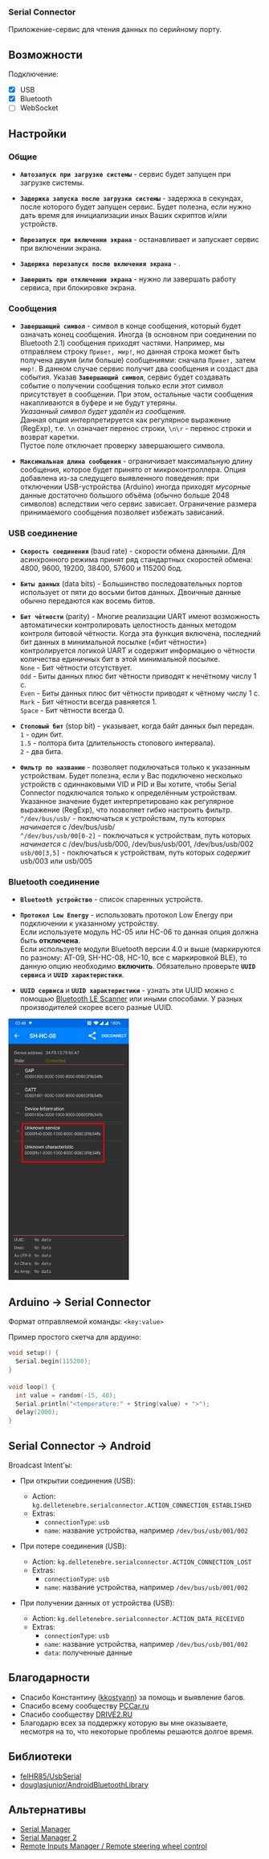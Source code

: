 ### Serial Connector

Приложение-сервис для чтения данных по серийному порту.


## Возможности
Подключение:
  - [x] USB
  - [x] Bluetooth
  - [ ] WebSocket

## Настройки


### Общие

* **`Автозапуск при загрузке системы`** - сервис будет запущен при загрузке системы.

* **`Задержка запуска после загрузки системы`** - задержка в секундах, после которого будет запущен
сервис. Будет полезна, если нужно дать время для инициализации иных Ваших скриптов и/или устройств.

* **`Перезапуск при включении экрана`** - останавливает и запускает сервис при включении экрана.

* **`Задержка перезапуск после включения экрана`** - .

* **`Завершить при отключении экрана`** - нужно ли завершать работу сервиса, при блокировке экрана.

### Сообщения

* **`Завершающий символ`** - символ в конце сообщения, который будет означать конец сообщения. Иногда
(в основном при соединении по Bluetooth 2.1) сообщения приходят частями. Например, мы отправляем строку
`Привет, мир!`, но данная строка может быть получена двумя (или больше) сообщениями: сначала `Привет,`
затем ` мир!`. В данном случае сервис получит два сообщения и создаст два события. Указав
**`Завершающий символ`**, сервис будет создавать событие о получении сообщения только если этот символ
присутствует в сообщении. При этом, остальные части сообщения накапливаются в буфере и не будут
утеряны.  
*Указанный символ будет удалён из сообщения.*  
Данная опция интерпретируется как регулярное выражение (RegExp), т.е. `\n` означает перенос строки,
`\n\r` - перенос строки и возврат каретки.  
Пустое поле отключает проверку завершаюшего символа.

* **`Максимальная длина сообщения`** - ограничивает максимальную длину сообщения, которое будет принято
от микроконтроллера. Опция добавлена из-за следущего выявленного поведения: при отключении
USB-устройства (Arduino) иногда приходят *мусорные* данные достаточно большого объёма (обычно больше
2048 символов) вследствии чего сервис зависает. Ограничение размера принимаемого сообщения позволяет
избежать зависаний.


### USB соединение

* **`Скорость соединения`** (baud rate) - скорости обмена данными. Для асинхронного режима принят ряд
стандартных скоростей обмена: 4800, 9600, 19200, 38400, 57600 и 115200 бод.

* **`Биты данных`** (data bits) - Большинство последовательных портов использует от пяти до восьми битов
данных. Двоичные данные обычно передаются как восемь битов.

* **`Бит чётности`** (parity) - Многие реализации UART имеют возможность автоматически контролировать
целостность данных методом контроля битовой чётности. Когда эта функция включена, последний бит
данных в минимальной посылке («бит чётности») контролируется логикой UART и содержит информацию о
чётности количества единичных бит в этой минимальной посылке.  
`None` - Бит чётности отсутствует.  
`Odd` - Биты данных плюс бит чётности приводят к нечётному числу 1 с.  
`Even` - Биты данных плюс бит чётности приводят к чётному числу 1 с.  
`Mark` - Бит чётности всегда равняется 1.  
`Space` - Бит чётности всегда 0.

* **`Стоповый бит`** (stop bit) - указывает, когда байт данных был передан.  
`1` - один бит.  
`1.5` - полтора бита (длительность стопового интервала).  
`2` - два бита.

* **`Фильтр по названию`** - позволяет подключаться только к указанным устройствам. Будет полезна,
если у Вас подключено несколько устройств с одиннаковыми VID и PID и Вы хотите, чтобы Serial Connector
подключался только к определённым устройствам.  
Указанное значение будет интерпретировано как регулярное выражение (RegExp), что позволяет гибко
настроить фильтр.  
`^/dev/bus/usb/` - поключаться к устройствам, путь которых *начинается* с /dev/bus/usb/  
`^/dev/bus/usb/00[0-2]` - поключаться к устройствам, путь которых *начинается* с /dev/bus/usb/000,
/dev/bus/usb/001, /dev/bus/usb/002  
`usb/00[3,5]` - поключаться к устройствам, путь которых *содержит* usb/003 или usb/005  


### Bluetooth соединение

* **`Bluetooth устройство`** - список спаренных устройств.

* **`Протокол Low Energy`** - использовать протокол Low Energy при подключении к указанному
устройству.  
Если используете модуль HC-05 или HC-06 то данная опция должна быть **отключена**.  
Если используете модули Bluetooth версии 4.0 и выше (маркируются по разному: AT-09, SH-HC-08, HC-10,
все c маркировкой BLE), то данную опцию необходимо **включить**. Обязательно проверьте
**`UUID сервиса`** и **`UUID характеристики`**.

* **`UUID сервиса`** и **`UUID характеристики`** - узнать эти UUID можно с помощью 
[Bluetooth LE Scanner](https://play.google.com/store/apps/details?id=uk.co.alt236.btlescan) или
иными способами. У разных производителей скорее всего разные UUID.  
<img src="https://github.com/delletenebre/serial_connector/raw/master/images/bluetooth_le_uuids.png" width="240">

## Arduino → Serial Connector
Формат отправляемой команды: `<key:value>`

Пример простого скетча для ардуино:
```cpp
void setup() {
  Serial.begin(115200);
}

void loop() {
  int value = random(-15, 40);
  Serial.println("<temperature:" + String(value) + ">");
  delay(2000);
}
```


## Serial Connector → Android
Broadcast Intent'ы:
* При открытии соединения (USB):
  * Action: `kg.delletenebre.serialconnector.ACTION_CONNECTION_ESTABLISHED`
  * Extras:
    * `connectionType`: `usb`
    * `name`: название устройства, например `/dev/bus/usb/001/002`
    
* При потере соединения (USB):
  * Action: `kg.delletenebre.serialconnector.ACTION_CONNECTION_LOST`
  * Extras:
    * `connectionType`: `usb`
    * `name`: название устройства, например `/dev/bus/usb/001/002`
    
* При получении данных от устройства (USB):
  * Action: `kg.delletenebre.serialconnector.ACTION_DATA_RECEIVED`
  * Extras:
    * `connectionType`: `usb`
    * `name`: название устройства, например `/dev/bus/usb/001/002`
    * `data`: полученные данные


## Благодарности
* Спасибо Константину ([kkostyann](https://www.drive2.ru/users/kkostyann)) за помощь и выявление
багов.
* Спасибо всему сообществу [PCCar.ru](http://pccar.ru/)
* Спасибо сообществу [DRIVE2.RU](https://www.drive2.ru/)
* Благодарю всех за поддержку которую вы мне оказываете, несмотря на то, что некоторые проблемы
решаются долгое время.


## Библиотеки
* [felHR85/UsbSerial](https://github.com/felHR85/UsbSerial)
* [douglasjunior/AndroidBluetoothLibrary](https://github.com/douglasjunior/AndroidBluetoothLibrary)


## Альтернативы
* [Serial Manager](https://github.com/delletenebre/SerialManager)
* [Serial Manager 2](https://github.com/delletenebre/SerialManager2)
* [Remote Inputs Manager / Remote steering wheel control](http://forum.xda-developers.com/showthread.php?t=2635159)
